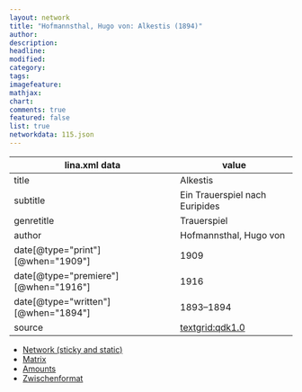 ```yaml
---
layout: network
title: "Hofmannsthal, Hugo von: Alkestis (1894)"
author:
description:
headline:
modified:
category:
tags:
imagefeature: 
mathjax: 
chart: 
comments: true
featured: false
list: true
networkdata: 115.json
---
```

lina.xml data  | value
------------- | -------------
title|Alkestis
subtitle|Ein Trauerspiel nach Euripides
genretitle|Trauerspiel
author|Hofmannsthal, Hugo von
date[@type="print"][@when="1909"]|1909
date[@type="premiere"][@when="1916"]|1916
date[@type="written"][@when="1894"]|1893–1894
source|[textgrid:qdk1.0](https://textgridlab.org/1.0/tgcrud-public/rest/textgrid:qdk1.0/data)



* [Network (sticky and static)](/linas/network115)
* [Matrix](/linas/matrix115)
* [Amounts](/linas/amount115)
* [Zwischenformat](/linas/lina115 )
